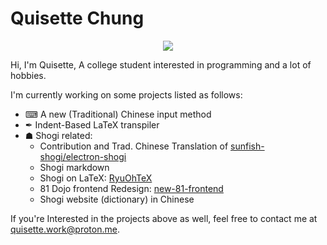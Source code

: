 # Quisette Chung
<div align="center">
<img  src="https://github-readme-stats.vercel.app/api?username=Quisette&show_icons=true&theme=dark&count_private=true&show_icons=true"> </img>
</div>



Hi, I'm Quisette, A college student interested in programming and a lot of hobbies.

I'm currently working on some projects listed as follows:
* ⌨ A new (Traditional) Chinese input method
* ✒ Indent-Based LaTeX transpiler
* ☗ Shogi related:
  * Contribution and Trad. Chinese Translation of [sunfish-shogi/electron-shogi](https://github.com/sunfish-shogi/electron-shogi)
  * Shogi markdown
  * Shogi on LaTeX: [RyuOhTeX](https://github.com/RyuOhTeX/RyuOhTeX)
  * 81 Dojo frontend Redesign: [new-81-frontend](https://github.com/Quisette/new-81-frontend)
  * Shogi website (dictionary) in Chinese  


If you're Interested in the projects above as well, feel free to contact me at [quisette.work@proton.me](mailto:quisette.work@proton.me).
